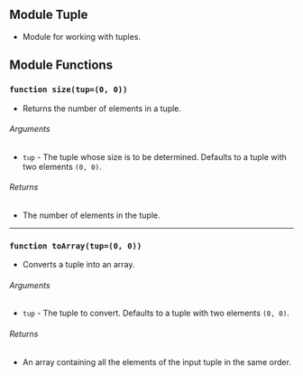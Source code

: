 ## Module Tuple
- Module for working with tuples.
## Module Functions

### `function size(tup=(0, 0))`
- Returns the number of elements in a tuple.
###### Arguments
- `tup` - The tuple whose size is to be determined. Defaults to a tuple with two elements `(0, 0)`.
###### Returns
- The number of elements in the tuple.
---
### `function toArray(tup=(0, 0))`
- Converts a tuple into an array.
###### Arguments
- `tup` - The tuple to convert. Defaults to a tuple with two elements `(0, 0)`.
###### Returns
- An array containing all the elements of the input tuple in the same order.